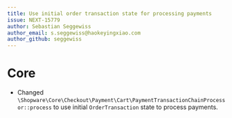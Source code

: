 ```yaml
---
title: Use initial order transaction state for processing payments
issue: NEXT-15779
author: Sebastian Seggewiss
author_email: s.seggewiss@haokeyingxiao.com 
author_github: seggewiss
---
```

# Core
* Changed `\Shopware\Core\Checkout\Payment\Cart\PaymentTransactionChainProcessor::process` to use initial `OrderTransaction` state to process payments.

